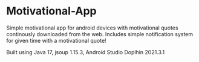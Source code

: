 # Motivational-App
Simple motivational app for android devices with motivational quotes continously downloaded from the web. Includes simple notification system for given time with a motivational quote!

Built using Java 17, jsoup 1.15.3, Android Studio Doplhin 2021.3.1
